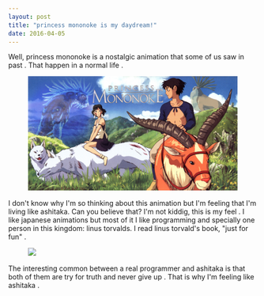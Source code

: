 ```yaml
---
layout: post
title: "princess mononoke is my daydream!"
date: 2016-04-05
---
```

Well, princess mononoke is a nostalgic animation that some of us saw in past . That happen in a normal life . 

<figure>
	<img src="https://raw.githubusercontent.com/mimr9/mimr9.github.io/master/images/posts1/princess_mononoke_by_travzero.jpg">
</figure>

I don't know why I'm so thinking about this animation but I'm feeling that I'm living like ashitaka. Can you believe that? I'm not kiddig, this is my feel . I like japanese animations but most of it I like programming and specially one person in this kingdom: linus torvalds. I read linus torvald's book, "just for fun" . 

<figure>
	<img src="http://s6.picofile.com/file/8245951000/jffun.jpeg">
</figure>

The interesting common between a real programmer and ashitaka is that both of them are try for truth and never give up . That is why I'm feeling like ashitaka . 
